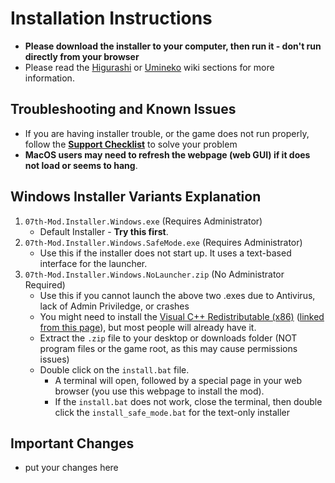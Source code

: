 # Installation Instructions

- **Please download the installer to your computer, then run it - don't run directly from your browser**
- Please read the [Higurashi](https://07th-mod.com/wiki/Higurashi/Higurashi-Getting-started/) or [Umineko](https://07th-mod.com/wiki/Umineko/Umineko-Getting-started/) wiki sections for more information.

## Troubleshooting and Known Issues

- If you are having installer trouble, or the game does not run properly, follow the [**Support Checklist**](https://07th-mod.com/wiki/support-checklist/) to solve your problem
- **MacOS users may need to refresh the webpage (web GUI) if it does not load or seems to hang**.

## Windows Installer Variants Explanation

1. `07th-Mod.Installer.Windows.exe` (Requires Administrator)
    - Default Installer - **Try this first**.
2. `07th-Mod.Installer.Windows.SafeMode.exe` (Requires Administrator)
    - Use this if the installer does not start up. It uses a text-based interface for the launcher.
3. `07th-Mod.Installer.Windows.NoLauncher.zip` (No Administrator Required)
     - Use this if you cannot launch the above two .exes due to Antivirus, lack of Admin Priviledge, or crashes
     - You might need to install the [Visual C++ Redistributable (x86)](https://aka.ms/vs/16/release/vc_redist.x86.exe) ([linked from this page](https://support.microsoft.com/en-au/topic/the-latest-supported-visual-c-downloads-2647da03-1eea-4433-9aff-95f26a218cc0)), but most people will already have it.
     - Extract the `.zip` file to your desktop or downloads folder (NOT program files or the game root, as this may cause permissions issues)
     - Double click on the `install.bat` file.
        - A terminal will open, followed by a special page in your web browser (you use this webpage to install the mod).
        - If the `install.bat` does not work, close the terminal, then double click the `install_safe_mode.bat` for the text-only installer

## Important Changes

- put your changes here
